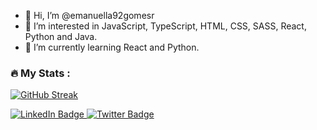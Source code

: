 - 👋 Hi, I’m @emanuella92gomesr
- 👀 I’m interested in JavaScript, TypeScript, HTML, CSS, SASS, React, Python and Java.
- 🌱 I’m currently learning React and Python.


### :fire: My Stats :
[![GitHub Streak](http://github-readme-streak-stats.herokuapp.com?user=emanuella92gomesr&theme=dark&background=000000)](https://git.io/streak-stats)


<div style="align-items:center;">
    <div id="badges">
    <a href="https://www.linkedin.com/in/emanuellagomesr/">
      <img src="https://img.shields.io/badge/LinkedIn-blue?style=for-the-badge&logo=linkedin&logoColor=white" alt="LinkedIn Badge"/>
    </a>
    <a href="https://twitter.com/emanuella_t">
      <img src="https://img.shields.io/badge/Twitter-blue?style=for-the-badge&logo=twitter&logoColor=white" alt="Twitter Badge"/>
    </a>
  </div>
</div>

<!---
emanuella92gomesr/emanuella92gomesr is a ✨ special ✨ repository because its `README.md` (this file) appears on your GitHub profile.
You can click the Preview link to take a look at your changes.
--->

